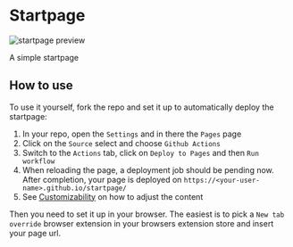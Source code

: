 # Startpage

![startpage preview](./preview.png)

A simple startpage

## How to use

To use it yourself, fork the repo and set it up to automatically deploy the startpage:

1. In your repo, open the `Settings` and in there the `Pages` page
2. Click on the `Source` select and choose `Github Actions`
3. Switch to the `Actions` tab, click on `Deploy to Pages` and then `Run workflow`
4. When reloading the page, a deployment job should be pending now.
   After completion, your page is deployed on `https://<your-user-name>.github.io/startpage/`
5. See [Customizability](#customizability) on how to adjust the content

Then you need to set it up in your browser.
The easiest is to pick a `New tab override` browser extension in your browsers extension store and insert your page url.
